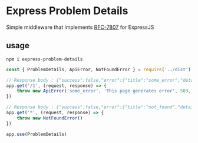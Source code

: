 # Express Problem Details

Simple middleware that implements [RFC-7807](https://datatracker.ietf.org/doc/html/rfc7807 "rfc7807") for ExpressJS

## usage 

```shell
npm i express-problem-details
```

```js
const { ProblemDetails, ApiError, NotFoundError } = require('../dist')

// Response body : {"success":false,"error":{"title":"some_error","detail":"This page generates error","status":503,"instance":"/"}} 
app.get('/1', (request, response) => {
    throw new ApiError('some_error', 'This page generates error', 503, request.url)
})

// Response body : {"success":false,"error":{"title":"not_found","detail":"This resource does not exist","status":404}}
app.get('*', (request, response) => {
    throw new NotFoundError()
})

app.use(ProblemDetails)
```